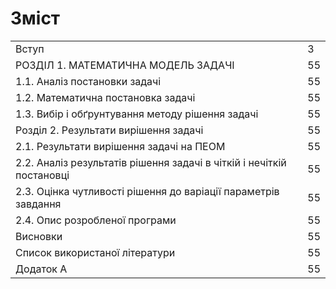 # Зміст

<table class="content-table">
    <tr class="content-row">
        <td class="content-title content-chapter">Вступ</td>
        <td class="content-page">3</td>
    </tr>
    <tr class="content-row">
        <td class="content-title content-chapter">РОЗДІЛ 1. МАТЕМАТИЧНА МОДЕЛЬ ЗАДАЧІ</td>
        <td class="content-page">55</td>
    </tr>
    <tr class="content-row">
        <td class="content-title content-section">1.1. Аналіз постановки задачі</td>
        <td class="content-page">55</td>
    </tr>
    <tr class="content-row">
        <td class="content-title content-section">1.2. Математична постановка задачі</td>
        <td class="content-page">55</td>
    </tr>
    <tr class="content-row">
        <td class="content-title content-section">1.3. Вибір і обґрунтування методу рішення задачі</td>
        <td class="content-page">55</td>
    </tr>
    <tr class="content-row">
        <td class="content-title content-chapter">Розділ 2. Результати вирішення задачі</td>
        <td class="content-page">55</td>
    </tr>
    <tr class="content-row">
        <td class="content-title content-section">2.1. Результати вирішення задачі на ПЕОМ</td>
        <td class="content-page">55</td>
    </tr>
    <tr class="content-row">
        <td class="content-title content-section">2.2. Аналіз результатів рішення задачі в чіткій і нечіткій постановці</td>
        <td class="content-page">55</td>
    </tr>
    <tr class="content-row">
        <td class="content-title content-section">2.3. Оцінка чутливості рішення до варіації параметрів завдання</td>
        <td class="content-page">55</td>
    </tr>
    <tr class="content-row">
        <td class="content-title content-section">2.4. Опис розробленої програми</td>
        <td class="content-page">55</td>
    </tr>
    <tr class="content-row">
        <td class="content-title content-chapter">Висновки</td>
        <td class="content-page">55</td>
    </tr>
    <tr class="content-row">
        <td class="content-title content-chapter">Список використаної літератури</td>
        <td class="content-page">55</td>
    </tr>
    <tr class="content-row">
        <td class="content-title content-chapter">Додаток А</td>
        <td class="content-page">55</td>
    </tr>
</table>